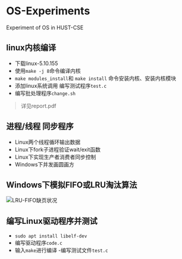 # OS-Experiments
Experiment of OS in HUST-CSE
## linux内核编译
- 下载linux-5.10.155
- 使用`make -j 8`命令编译内核
- `make modules_install`和 `make install` 命令安装内核、安装内核模块
- 添加linux系统调用 编写测试程序`test.c`
- 编写批处理程序`change.sh`
> 详见report.pdf
## 进程/线程 同步程序
- Linux两个线程循环输出数据
- Linux下fork子进程验证wait/exit函数
- Linux下实现生产者消费者同步控制
- Windows下并发画圆画方
## Windows下模拟FIFO或LRU淘汰算法
![LRU-FIFO缺页状况](/pic/effect.png "effect")
## 编写Linux驱动程序并测试
- `sudo apt install libelf-dev`
- 编写驱动程序`code.c`
- 输入`make`进行编译
-编写测试文件`test.c`

